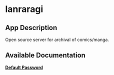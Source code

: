 # lanraragi

## App Description

Open source server for archival of comics/manga.

## Available Documentation

[**Default Password**](charts/stable/lanraragi/credentials)

